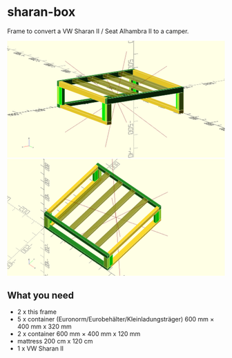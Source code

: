 # sharan-box
Frame to convert a VW Sharan II / Seat Alhambra II to a camper.

![Nice picture of the frame](sharan-box1.png)
![Nice picture of the frame](sharan-box2.png)
 
## What you need

- 2 x this frame
- 5 x container (Euronorm/Eurobehälter/Kleinladungsträger) 600 mm × 400 mm x 320 mm
- 2 x container 600 mm × 400 mm x 120 mm
- mattress 200 cm x 120 cm
- 1 x VW Sharan II

